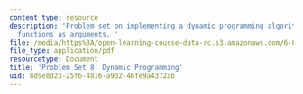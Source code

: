 ```yaml
---
content_type: resource
description: 'Problem set on implementing a dynamic programming algorithm and passing
  functions as arguments. '
file: /media/https%3A/open-learning-course-data-rc.s3.amazonaws.com/6-00-introduction-to-computer-science-and-programming-fall-2008/8d9e8d2325fb4816a93246fe9a4372ab_pset8.pdf
file_type: application/pdf
resourcetype: Document
title: 'Problem Set 8: Dynamic Programming'
uid: 8d9e8d23-25fb-4816-a932-46fe9a4372ab
---
```

